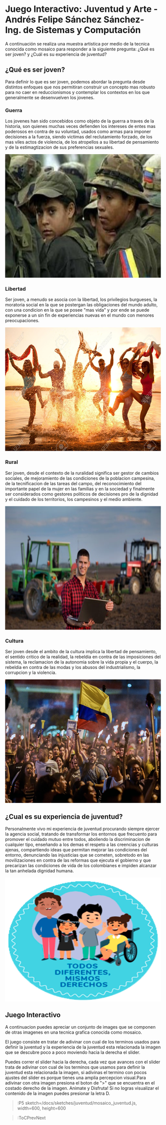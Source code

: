 # Juego Interactivo: Juventud y Arte -Andrés Felipe Sánchez Sánchez- Ing. de Sistemas y Computación

A continuación se realiza una muestra artistica por medio de la tecnica conocida como mosaico para responder a la siguiente pregunta: ¿Qué es ser joven? y ¿Cuál es su experiencia de juventud?
## ¿Qué es ser joven?
Para definir lo que es ser joven, podemos abordar la pregunta desde distintos enfoques que nos permitiran construir un concepto mas robusto para no caer en reduccionismos y contemplar los contextos en los que generalmente se desenvuelven los jovenes.
### Guerra
Los jovenes han sido concebidos como objeto de la guerra a traves de la historia, son quienes muchas veces defienden los intereses de entes mas poderosos en contra de su voluntad, usados como armas para imponer decisiones a la fuerza, siendo victimas del reclutamiento forzado, de los mas viles actos de violencia, de los atropellos a su libertad de pensamiento y de la estimagtizacion de sus preferencias sexuales.
<p align="center">
  <img width="600" height="400" src="/docs/sketches/juventud/guer.jpg">
</p>

### Libertad
Ser joven, a menudo se asocia con la libertad,  los privilegios burgueses, la moratoria social en la que se postergan las obligaciones del mundo adulto, con una condicion en la que se posee "mas vida" y por ende se puede exponerse a un sin fin de experiencias nuevas en el mundo con menores preocupaciones.
<p align="center">
  <img width="600" height="400" src="/docs/sketches/juventud/disf.jpg">
</p>

### Rural
Ser joven, desde el contexto de la ruralidad significa ser gestor de cambios sociales, de mejoramiento de las condiciones de la poblacion campesina, de la tecnificacion de las tareas del campo, del reconocimiento del importante papel de la mujer en las familias y en la sociedad y finalmente ser considerados como gestores politicos de decisiones pro de la dignidad y el cuidado de los territorios, los campesinos y el medio ambiente.
<p align="center">
  <img width="600" height="400" src="/docs/sketches/juventud/cam.jpg">
</p>

### Cultura
Ser joven desde el ambito de la cultura implica la libertad de pensamiento, el sentido critico de la realidad, la rebeldia en contra de las imposiciones del sistema, la reclamacion de la autonomia sobre la vida propia y el cuerpo, la rebeldia en contra de las modas y los abusos del industrialismo, la corrupcion y la violencia.
<p align="center">
  <img width="600" height="400" src="/docs/sketches/juventud/pro.jpg">
</p>

## ¿Cual es su experiencia de juventud?
Personalmente vivo mi experiencia de juventud procurando siempre ejercer la agencia social, tratando de transformar los entornos que frecuento para promover el cuidado mutuo entre todos, aboliendo la discriminacion de cualquier tipo, enseñando a los demas el respeto a las creencias y culturas ajenas, compartiendo ideas que permitan mejorar las condiciones del entorno, denunciando las injusticias que se cometen, sobretodo en las movilizaciones en contra de las reformas que ejecuta el gobierno y que precarizan las condiciones de vida de los colombianes e impiden alcanzar la tan anhelada dignidad humana.

<p align="center">
  <img width="600" height="400" src="/docs/sketches/juventud/kk.png">
</p>

## Juego Interactivo


A continuacion puedes apreciar un conjunto de images que se componen de otras imagenes en una tecnica grafica conocida como mosaico. 

El juego consiste en tratar de adivinar con cual de los terminos usados para definir la juventud y la experiencia de la juventud esta relacionada la imagen que se descubre poco a poco moviendo hacia la derecha el slider.

Puedes correr el slider hacia la derecha, cada vez que avances con el slider trata de adivinar con cual de los terminos que usamos para definir la juventud esta relacionada la imagen, si adivinas el termino con pocos ajustes del slider es porque tienes una amplia percepcion visual.Para adivinar con otra imagen presiona el boton de ">" que se encuentra en el costado derecho de la imagen. Animate y Disfruta! Si no logras visualizar el contenido de la imagen puedes presionar la letra D.




> :P5 sketch=/docs/sketches/juventud/mosaico_juventud.js, width=600, height=600




> :ToCPrevNext